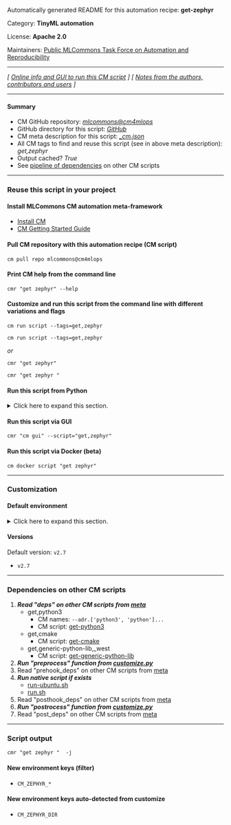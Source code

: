 Automatically generated README for this automation recipe: **get-zephyr**

Category: **TinyML automation**

License: **Apache 2.0**

Maintainers: [Public MLCommons Task Force on Automation and Reproducibility](https://github.com/mlcommons/ck/blob/master/docs/taskforce.md)

---
*[ [Online info and GUI to run this CM script](https://access.cknowledge.org/playground/?action=scripts&name=get-zephyr,d4105c2cdb044276) ] [ [Notes from the authors, contributors and users](README-extra.md) ]*

---
#### Summary

* CM GitHub repository: *[mlcommons@cm4mlops](https://github.com/mlcommons/cm4mlops/tree/dev)*
* GitHub directory for this script: *[GitHub](https://github.com/mlcommons/cm4mlops/tree/dev/script/get-zephyr)*
* CM meta description for this script: *[_cm.json](_cm.json)*
* All CM tags to find and reuse this script (see in above meta description): *get,zephyr*
* Output cached? *True*
* See [pipeline of dependencies](#dependencies-on-other-cm-scripts) on other CM scripts


---
### Reuse this script in your project

#### Install MLCommons CM automation meta-framework

* [Install CM](https://access.cknowledge.org/playground/?action=install)
* [CM Getting Started Guide](https://github.com/mlcommons/ck/blob/master/docs/getting-started.md)

#### Pull CM repository with this automation recipe (CM script)

```cm pull repo mlcommons@cm4mlops```

#### Print CM help from the command line

````cmr "get zephyr" --help````

#### Customize and run this script from the command line with different variations and flags

`cm run script --tags=get,zephyr`

`cm run script --tags=get,zephyr `

*or*

`cmr "get zephyr"`

`cmr "get zephyr " `


#### Run this script from Python

<details>
<summary>Click here to expand this section.</summary>

```python

import cmind

r = cmind.access({'action':'run'
                  'automation':'script',
                  'tags':'get,zephyr'
                  'out':'con',
                  ...
                  (other input keys for this script)
                  ...
                 })

if r['return']>0:
    print (r['error'])

```

</details>


#### Run this script via GUI

```cmr "cm gui" --script="get,zephyr"```

#### Run this script via Docker (beta)

`cm docker script "get zephyr" `

___
### Customization

#### Default environment

<details>
<summary>Click here to expand this section.</summary>

These keys can be updated via `--env.KEY=VALUE` or `env` dictionary in `@input.json` or using script flags.


</details>

#### Versions
Default version: `v2.7`

* `v2.7`
___
### Dependencies on other CM scripts


  1. ***Read "deps" on other CM scripts from [meta](https://github.com/mlcommons/cm4mlops/tree/dev/script/get-zephyr/_cm.json)***
     * get,python3
       * CM names: `--adr.['python3', 'python']...`
       - CM script: [get-python3](https://github.com/mlcommons/cm4mlops/tree/master/script/get-python3)
     * get,cmake
       - CM script: [get-cmake](https://github.com/mlcommons/cm4mlops/tree/master/script/get-cmake)
     * get,generic-python-lib,_west
       - CM script: [get-generic-python-lib](https://github.com/mlcommons/cm4mlops/tree/master/script/get-generic-python-lib)
  1. ***Run "preprocess" function from [customize.py](https://github.com/mlcommons/cm4mlops/tree/dev/script/get-zephyr/customize.py)***
  1. Read "prehook_deps" on other CM scripts from [meta](https://github.com/mlcommons/cm4mlops/tree/dev/script/get-zephyr/_cm.json)
  1. ***Run native script if exists***
     * [run-ubuntu.sh](https://github.com/mlcommons/cm4mlops/tree/dev/script/get-zephyr/run-ubuntu.sh)
     * [run.sh](https://github.com/mlcommons/cm4mlops/tree/dev/script/get-zephyr/run.sh)
  1. Read "posthook_deps" on other CM scripts from [meta](https://github.com/mlcommons/cm4mlops/tree/dev/script/get-zephyr/_cm.json)
  1. ***Run "postrocess" function from [customize.py](https://github.com/mlcommons/cm4mlops/tree/dev/script/get-zephyr/customize.py)***
  1. Read "post_deps" on other CM scripts from [meta](https://github.com/mlcommons/cm4mlops/tree/dev/script/get-zephyr/_cm.json)

___
### Script output
`cmr "get zephyr "  -j`
#### New environment keys (filter)

* `CM_ZEPHYR_*`
#### New environment keys auto-detected from customize

* `CM_ZEPHYR_DIR`